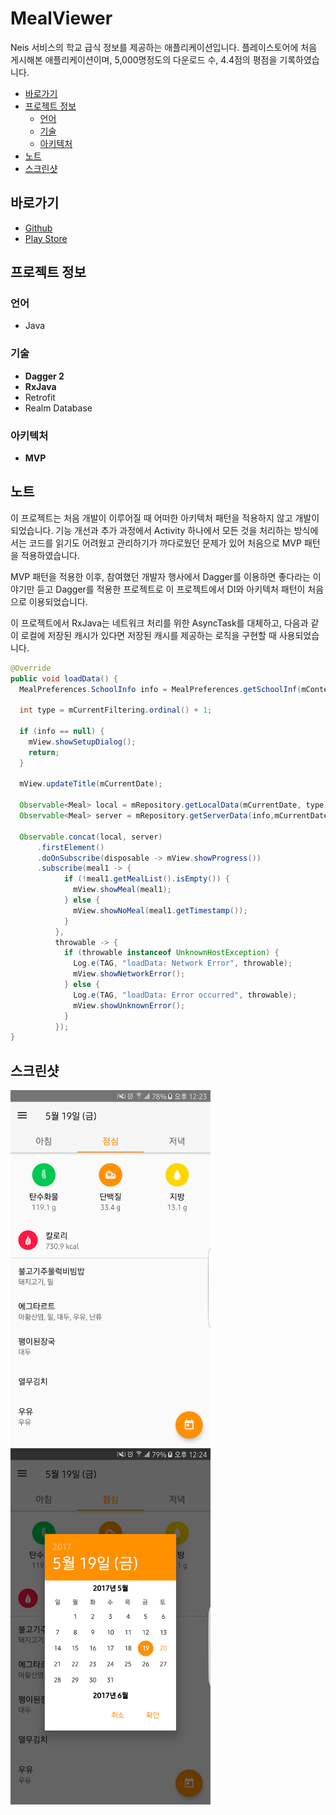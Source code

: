 # MealViewer

Neis 서비스의 학교 급식 정보를 제공하는 애플리케이션입니다. 플레이스토어에 처음 게시해본 애플리케이션이며, 5,000명정도의 다운로드 수, 4.4점의 평점을 기록하였습니다.

- [바로가기](#바로가기)
- [프로젝트 정보](#프로젝트-정보)
  - [언어](#언어)
  - [기술](#기술)
  - [아키텍처](#아키텍처)
- [노트](#노트)
- [스크린샷](#스크린샷)


## 바로가기

- [Github](https://github.com/namhyun-gu/MealViewer)
- [Play Store](https://play.google.com/store/apps/details?id=com.earlier.yma&pcampaignid=MKT-Other-global-all-co-prtnr-py-PartBadge-Mar2515-1)

## 프로젝트 정보

### 언어

- Java

### 기술

- **Dagger 2**
- **RxJava**
- Retrofit
- Realm Database

### 아키텍처

- **MVP**

## 노트

이 프로젝트는 처음 개발이 이루어질 때 어떠한 아키텍처 패턴을 적용하지 않고 개발이 되었습니다.
기능 개선과 추가 과정에서 Activity 하나에서 모든 것을 처리하는 방식에서는 코드를 읽기도 어려웠고 관리하기가 까다로웠던 문제가 있어 처음으로 MVP 패턴을 적용하였습니다.

MVP 패턴을 적용한 이후, 참여했던 개발자 행사에서 Dagger를 이용하면 좋다라는 이야기만 듣고 Dagger를 적용한 프로젝트로 이 프로젝트에서 DI와 아키텍처 패턴이 처음으로 이용되었습니다.

이 프로젝트에서 RxJava는 네트워크 처리를 위한 AsyncTask를 대체하고, 다음과 같이 로컬에 저장된 캐시가 있다면 저장된 캐시를 제공하는 로직을 구현할 때 사용되었습니다.

```java
@Override
public void loadData() {
  MealPreferences.SchoolInfo info = MealPreferences.getSchoolInf(mContext);

  int type = mCurrentFiltering.ordinal() + 1;

  if (info == null) {
    mView.showSetupDialog();
    return;
  }

  mView.updateTitle(mCurrentDate);

  Observable<Meal> local = mRepository.getLocalData(mCurrentDate, type);
  Observable<Meal> server = mRepository.getServerData(info,mCurrentDate, type);

  Observable.concat(local, server)
      .firstElement()
      .doOnSubscribe(disposable -> mView.showProgress())
      .subscribe(meal1 -> {
            if (!meal1.getMealList().isEmpty()) {
              mView.showMeal(meal1);
            } else {
              mView.showNoMeal(meal1.getTimestamp());
            }
          },
          throwable -> {
            if (throwable instanceof UnknownHostException) {
              Log.e(TAG, "loadData: Network Error", throwable);
              mView.showNetworkError();
            } else {
              Log.e(TAG, "loadData: Error occurred", throwable);
              mView.showUnknownError();
            }
          });
}
```

## 스크린샷

<img src="art/MealViewer_1.jpg" width="320">
<img src="art/MealViewer_2.jpg" width="320">